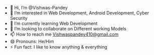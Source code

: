 - 👋 Hi, I’m @Vishwas-Pandey
- 👀 I’m interested in Web Development, Android Development, Cyber Security
- 🌱 I’m currently learning Web Development
- 💞️ I’m looking to collaborate on Different working Models
- 📫 How to reach me Vishwaspandey410@gmail.com
- 😄 Pronouns: He/Him
- ⚡ Fun fact: I like to know anything & everything

<!---
Vishwas-Pandey/Vishwas-Pandey is a ✨ special ✨ repository because its `README.md` (this file) appears on your GitHub profile.
You can click the Preview link to take a look at your changes.
--->

